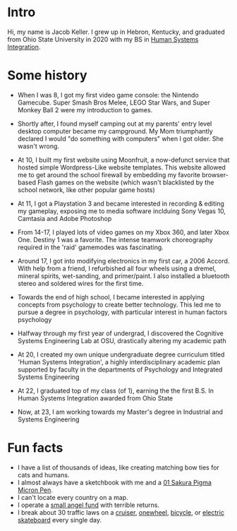 
# Intro
Hi, my name is Jacob Keller. I grew up in Hebron, Kentucky, and graduated from Ohio State University in 2020 with my BS in [Human Systems Integration](https://jkeller52.github.io/posts/2021/07/HSI).


# Some history

- When I was 8, I got my  first video game console: the Nintendo Gamecube. Super Smash Bros Melee, LEGO Star Wars, and Super Monkey Ball 2 were my introduction to games. 

- Shortly after, I found myself camping out at my parents' entry level desktop computer became my campground. My Mom triumphantly declared I would "do something with computers" when I got older. She wasn't wrong.

- At 10, I built my first website using Moonfruit, a now-defunct service that hosted simple Wordpress-Like website templates. This website allowed me to get around the school firewall by embedding my favorite browser-based Flash games on the website (which wasn't blacklisted by the school network, like other popular game hosts)

- At 11, I got a Playstation 3 and became interested in recording & editing my gameplay, exposing me to media software inclduing Sony Vegas 10, Camtasia and Adobe Photoshop

- From 14-17, I played lots of video games on my Xbox 360, and later Xbox One. Destiny 1 was a favorite. The intense teamwork choreography required in the 'raid' gamemodes was fascinating. 

- Around 17, I got into modifying electronics in my first car, a 2006 Accord. With help from a friend, I refurbished all four wheels using a dremel, mineral spirits, wet-sanding, and primer/paint. I also installed a bluetooth stereo and soldered wires for the first time.

- Towards the end of high school, I became interested in applying concepts from psychology to create better technology. This led me to pursue a degree in psychology, with particular interest in human factors psychology

- Halfway through my first year of undergrad, I discovered the Cognitive Systems Engineering Lab at OSU, drastically altering my academic path

- At 20, I created my own unique undergraduate degree curriculum titled 'Human Systems Integration', a highly interdisciplinary academic plan supported by faculty in the departments of Psychology and Integrated Systems Engineering

- At 22, I graduated top of my class (of 1), earning the the first B.S. In Human Systems Integration awarded from Ohio State

- Now, at 23, I am working towards my Master's degree in Industrial and Systems Engineering


# Fun facts

- I have a list of thousands of ideas, like creating matching bow ties for cats and humans.
- I almost always have a sketchbook with me and a [01 Sakura Pigma Micron Pen](https://www.sakuraofamerica.com/product/pigma-micron/).
- I can't locate every country on a map.
- I operate a [small angel fund](http://skepticalinvestments.biz/) with terrible returns.
- I break about 30 traffic laws on a [cruiser](https://landyachtz.com/boards/cruiser/), [onewheel](https://onewheel.com/products/xr), [bicycle](https://www.citibikenyc.com/), or [electric skateboard](https://boostedusa.com/collections/electric-skateboards/products/boosted-mini-x) every single day.
